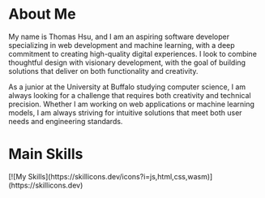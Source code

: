 <h1> About Me </h1>

My name is Thomas Hsu, and I am an aspiring software developer specializing in web development and machine learning, with a deep commitment to creating high-quality digital experiences. I look to combine thoughtful design with visionary development, with the goal of building solutions that deliver on both functionality and creativity.

As a junior at the University at Buffalo studying computer science, I am always looking for a challenge that requires both creativity and technical precision. Whether I am working on web applications or machine learning models, I am always striving for intuitive solutions that meet both user needs and engineering standards.

<h1> Main Skills </h1>
[![My Skills](https://skillicons.dev/icons?i=js,html,css,wasm)](https://skillicons.dev)
